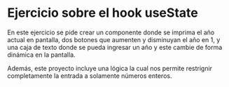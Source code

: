 # Ejercicio sobre el hook useState

En este ejercicio se pide crear un componente donde se imprima el año actual en pantalla, dos botones que aumenten y disminuyan el año en 1, y una caja de texto donde se pueda ingresar un año y este cambie de forma dinámica en la pantalla.

Además, este proyecto incluye una lógica la cual nos permite restrignir completamente la entrada a solamente números enteros.